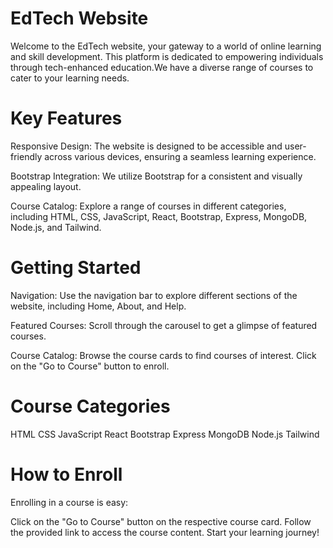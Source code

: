 # EdTech Website
Welcome to the EdTech website, your gateway to a world of online learning and skill development. This platform is dedicated to empowering individuals through tech-enhanced education.We have a diverse range of courses to cater to your learning needs.
# Key Features
Responsive Design: The website is designed to be accessible and user-friendly across various devices, ensuring a seamless learning experience.

Bootstrap Integration: We utilize Bootstrap for a consistent and visually appealing layout.

Course Catalog: Explore a range of courses in different categories, including HTML, CSS, JavaScript, React, Bootstrap, Express, MongoDB, Node.js, and Tailwind.

# Getting Started
Navigation: Use the navigation bar to explore different sections of the website, including Home, About, and Help.

Featured Courses: Scroll through the carousel to get a glimpse of featured courses.

Course Catalog: Browse the course cards to find courses of interest. Click on the "Go to Course" button to enroll.

# Course Categories
HTML
CSS
JavaScript
React
Bootstrap
Express
MongoDB
Node.js
Tailwind
# How to Enroll
Enrolling in a course is easy:

Click on the "Go to Course" button on the respective course card.
Follow the provided link to access the course content.
Start your learning journey!
